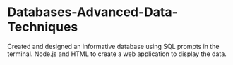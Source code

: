 # Databases-Advanced-Data-Techniques
Created and designed an informative database using SQL prompts in the terminal. Node.js and HTML to create a web application to display the data.
